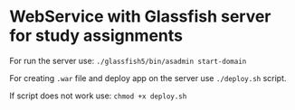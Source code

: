 # WebService with Glassfish server for study assignments

For run the server use: ```./glassfish5/bin/asadmin start-domain```

For creating ```.war``` file and deploy app on the server use ```./deploy.sh``` script.

If script does not work use: ```chmod +x deploy.sh```

